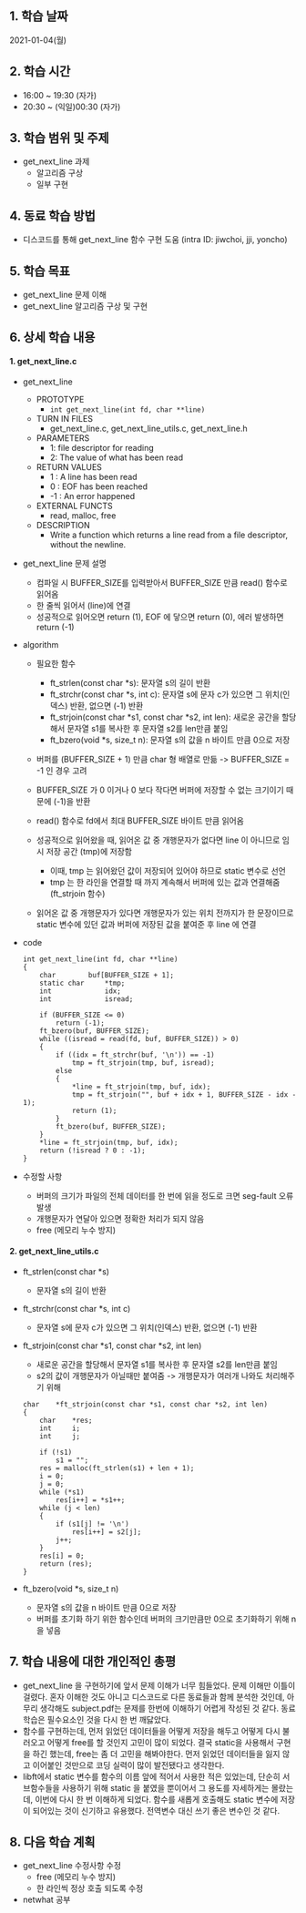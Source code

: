 ## 1. 학습 날짜

2021-01-04(월)


## 2. 학습 시간

* 16:00 ~ 19:30 (자가)
* 20:30 ~ (익일)00:30 (자가)


## 3. 학습 범위 및 주제

* get_next_line 과제
    * 알고리즘 구상
	* 일부 구현

## 4. 동료 학습 방법

* 디스코드를 통해 get_next_line 함수 구현 도움 (intra ID: jiwchoi, jji, yoncho)


## 5. 학습 목표

* get_next_line 문제 이해
* get_next_line 알고리즘 구상 및 구현



## 6. 상세 학습 내용

#### 1. get_next_line.c
* get_next_line
    * PROTOTYPE           
        * `int get_next_line(int fd, char **line)`
	* TURN IN FILES
		* get_next_line.c, get_next_line_utils.c, get_next_line.h
	* PARAMETERS
		* 1: file descriptor for reading
		* 2: The value of what has been read
    * RETURN VALUES
        *  1 :  A line has been read
		*  0 :  EOF has been reached
		* -1 :  An error happened
    * EXTERNAL FUNCTS
        * read, malloc, free
    * DESCRIPTION
        * Write a function which returns a line read from a file descriptor, without the newline.

* get_next_line 문제 설명
	* 컴파일 시 BUFFER_SIZE를 입력받아서 BUFFER_SIZE 만큼 read() 함수로 읽어옴
	* 한 줄씩 읽어서 (line)에 연결
	* 성공적으로 읽어오면 return (1), EOF 에 닿으면 return (0), 에러 발생하면 return (-1)


* algorithm
	* 필요한 함수
		* ft_strlen(const char *s): 문자열 s의 길이 반환
		* ft_strchr(const char *s, int c): 문자열 s에 문자 c가 있으면 그 위치(인덱스) 반환, 없으면 (-1) 반환
		* ft_strjoin(const char *s1, const char *s2, int len): 새로운 공간을 할당해서 문자열 s1를 복사한 후 문자열 s2를 len만큼 붙임 
		* ft_bzero(void *s, size_t n): 문자열 s의 값을 n 바이트 만큼 0으로 저장
	
	* 버퍼를 (BUFFER_SIZE + 1) 만큼 char 형 배열로 만듦 -> BUFFER_SIZE = -1 인 경우 고려
	* BUFFER_SIZE 가 0 이거나 0 보다 작다면 버퍼에 저장할 수 없는 크기이기 때문에 (-1)을 반환
	* read() 함수로 fd에서 최대 BUFFER_SIZE 바이트 만큼 읽어옴
	* 성공적으로 읽어왔을 때, 읽어온 값 중 개행문자가 없다면 line 이 아니므로 임시 저장 공간 (tmp)에 저장함
		* 이때, tmp 는 읽어왔던 값이 저장되어 있어야 하므로 static 변수로 선언
		* tmp 는 한 라인을 연결할 때 까지 계속해서 버퍼에 있는 값과 연결해줌 (ft_strjoin 함수)
	* 읽어온 값 중 개행문자가 있다면 개행문자가 있는 위치 전까지가 한 문장이므로 static 변수에 있던 값과 버퍼에 저장된 값을 붙여준 후 line 에 연결


* code
	
	```
    int	get_next_line(int fd, char **line)
	{
		char		buf[BUFFER_SIZE + 1];
		static char		*tmp;
		int				idx;
		int				isread;

		if (BUFFER_SIZE <= 0)
			return (-1);
		ft_bzero(buf, BUFFER_SIZE);
		while ((isread = read(fd, buf, BUFFER_SIZE)) > 0)
		{
			if ((idx = ft_strchr(buf, '\n')) == -1)
				tmp = ft_strjoin(tmp, buf, isread);
			else
			{
				*line = ft_strjoin(tmp, buf, idx);
				tmp = ft_strjoin("", buf + idx + 1, BUFFER_SIZE - idx - 1);
				return (1);
			}
			ft_bzero(buf, BUFFER_SIZE);
		}
		*line = ft_strjoin(tmp, buf, idx);
		return (!isread ? 0 : -1);
	}
    ```
	

* 수정할 사항
	* 버퍼의 크기가 파일의 전체 데이터를 한 번에 읽을 정도로 크면 seg-fault 오류 발생
	* 개행문자가 연달아 있으면 정확한 처리가 되지 않음
	* free (메모리 누수 방지)


#### 2. get_next_line_utils.c
* ft_strlen(const char *s)
	* 문자열 s의 길이 반환


* ft_strchr(const char *s, int c)
	* 문자열 s에 문자 c가 있으면 그 위치(인덱스) 반환, 없으면 (-1) 반환


* ft_strjoin(const char *s1, const char *s2, int len)
	* 새로운 공간을 할당해서 문자열 s1를 복사한 후 문자열 s2를 len만큼 붙임 
	* s2의 값이 개행문자가 아닐때만 붙여줌 -> 개행문자가 여러개 나와도 처리해주기 위해
	
    ```
	char	*ft_strjoin(const char *s1, const char *s2, int len)
	{
		char	*res;
		int		i;
		int		j;

		if (!s1)
			s1 = "";
		res = malloc(ft_strlen(s1) + len + 1);
		i = 0;
		j = 0;
		while (*s1)
			res[i++] = *s1++;
		while (j < len)
		{
			if (s1[j] != '\n')
				res[i++] = s2[j];
			j++;
		}
		res[i] = 0;
		return (res);
	}
    ```


* ft_bzero(void *s, size_t n)
	* 문자열 s의 값을 n 바이트 만큼 0으로 저장
	* 버퍼를 초기화 하기 위한 함수인데 버퍼의 크기만큼만 0으로 초기화하기 위해 n을 넣음


## 7. 학습 내용에 대한 개인적인 총평

* get_next_line 을 구현하기에 앞서 문제 이해가 너무 힘들었다. 문제 이해만 이틀이 걸렸다. 혼자 이해한 것도 아니고 디스코드로 다른 동료들과 함께 분석한 것인데, 아무리 생각해도 subject.pdf는 문제를 한번에 이해하기 어렵게 작성된 것 같다. 동료학습은 필수요소인 것을 다시 한 번 깨닳았다. 
* 함수를 구현하는데, 먼저 읽었던 데이터들을 어떻게 저장을 해두고 어떻게 다시 불러오고 어떻게 free를 할 것인지 고민이 많이 되었다. 결국 static을 사용해서 구현을 하긴 했는데, free는 좀 더 고민을 해봐야한다. 먼저 읽었던 데이터들을 잃지 않고 이어붙인 것만으로 코딩 실력이 많이 발전됐다고 생각한다. 
* libft에서 static 변수를 함수의 이름 앞에 적어서 사용한 적은 있었는데, 단순히 서브함수들을 사용하기 위해 static 을 붙였을 뿐이어서 그 용도를 자세하게는 몰랐는데, 이번에 다시 한 번 이해하게 되었다. 함수를 새롭게 호출해도 static 변수에 저장이 되어있는 것이 신기하고 유용했다. 전역변수 대신 쓰기 좋은 변수인 것 같다.

## 8. 다음 학습 계획

* get_next_line 수정사항 수정
	* free (메모리 누수 방지)
	* 한 라인씩 정상 호출 되도록 수정
* netwhat 공부
